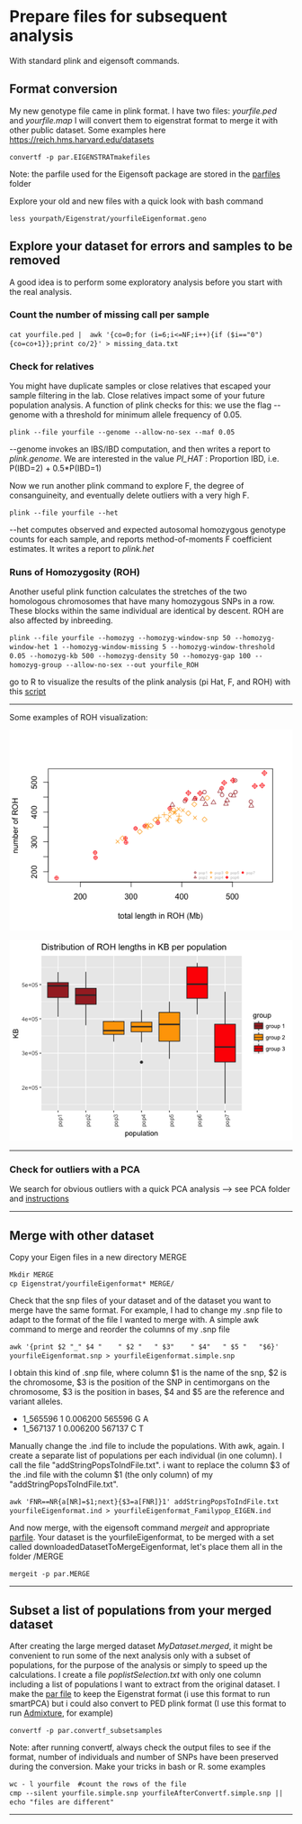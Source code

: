 
# Prepare files for subsequent analysis

 With standard plink and eigensoft commands.

## Format conversion
My new genotype file came in plink format. I have two files: *yourfile.ped* and *yourfile.map* I will convert them to eigenstrat format to merge it with other public dataset. Some examples here https://reich.hms.harvard.edu/datasets

```
convertf -p par.EIGENSTRATmakefiles
```
Note: the parfile used for the Eigensoft package are stored in the [parfiles](https://github.com/chiarabarbieri/SNPs_HumanOrigins_Recipes/tree/master/parfiles) folder


Explore your old and new files with a quick look with bash command

```
less yourpath/Eigenstrat/yourfileEigenformat.geno
```

## Explore your dataset for errors and samples to be removed

A good idea is to perform some exploratory analysis before you start with the real analysis.

### Count the number of missing call per sample

```
cat yourfile.ped |  awk '{co=0;for (i=6;i<=NF;i++){if ($i=="0"){co=co+1}};print co/2}' > missing_data.txt
```

### Check for relatives
You might have duplicate samples or close relatives that escaped your sample filtering in the lab. Close relatives impact some of your future population analysis. A function of plink checks for this: we use the flag --genome with a threshold for minimum allele frequency of 0.05.

```
plink --file yourfile --genome --allow-no-sex --maf 0.05
```
--genome invokes an IBS/IBD computation, and then writes a report to *plink.genome*.
We are interested in the value *PI_HAT* :   Proportion IBD, i.e. P(IBD=2) + 0.5*P(IBD=1)

Now we run another plink command to explore F, the degree of consanguineity, and eventually delete outliers with a very high F.

```
plink --file yourfile --het
```
--het computes observed and expected autosomal homozygous genotype counts for each sample, and reports method-of-moments F coefficient estimates. It writes a report to *plink.het*

### Runs of Homozygosity (ROH)
Another useful plink function calculates the stretches of the two homologous chromosomes that have many homozygous SNPs in a row. These blocks within the same individual are identical by descent. ROH are also affected by inbreeding.

```
plink --file yourfile --homozyg --homozyg-window-snp 50 --homozyg-window-het 1 --homozyg-window-missing 5 --homozyg-window-threshold 0.05 --homozyg-kb 500 --homozyg-density 50 --homozyg-gap 100 --homozyg-group --allow-no-sex --out yourfile_ROH
```


go to R to visualize the results of the plink analysis (pi Hat, F, and ROH) with this [script](https://github.com/chiarabarbieri/SNPs_HumanOrigins_Recipes/blob/master/visualizeGeneralCommand.r)

-------------------------

Some examples of ROH visualization:


![alt text](https://github.com/chiarabarbieri/SNPs_HumanOrigins_Recipes/blob/master/picturesAndExampleFiles/ROHexample1.png)

![alt text](https://github.com/chiarabarbieri/SNPs_HumanOrigins_Recipes/blob/master/picturesAndExampleFiles/ROHexample2.png)

-------------------------

### Check for outliers with a PCA

We search for obvious outliers with a quick PCA analysis --> see PCA folder and [instructions](https://github.com/chiarabarbieri/SNPs_HumanOrigins_Recipes/blob/master/PCA/CommandsPCA.md)

______________________________

## Merge with other dataset

Copy your Eigen files in a new directory MERGE
```
Mkdir MERGE
cp Eigenstrat/yourfileEigenformat* MERGE/
```

Check that the snp files of your dataset and of the dataset you want to merge have the same format.
For example, I had to change my .snp file to adapt to the format of the file I wanted to merge with.
A simple awk command to merge and reorder the columns of my .snp file

```
awk '{print $2 "_" $4 "    " $2 "   " $3"    " $4"   " $5 "   "$6}' yourfileEigenformat.snp > yourfileEigenformat.simple.snp
```

I obtain this kind of .snp file, where column $1 is the name of the snp, $2 is the chromosome, $3 is the position of the SNP in centimorgans on the chromosome, $3 is the position in bases, $4 and $5 are the reference and variant alleles.

* 1_565596   1        0.006200        565596        G        A
* 1_567137        1        0.006200        567137        C        T

Manually change the .ind file to include the populations. With awk, again. I create a separate list of populations per each individual (in one column). I call the file "addStringPopsToIndFile.txt". i want to replace the column $3 of the .ind file with the column $1 (the only column) of my "addStringPopsToIndFile.txt".

```
awk 'FNR==NR{a[NR]=$1;next}{$3=a[FNR]}1' addStringPopsToIndFile.txt yourfileEigenformat.ind > yourfileEigenformat_Familypop_EIGEN.ind
```
And now merge, with the eigensoft command *mergeit* and appropriate [parfile](https://github.com/chiarabarbieri/SNPs_HumanOrigins_Recipes/blob/master/parfiles/par.MERGE). Your dataset is the yourfileEigenformat, to be merged with a set called downloadedDatasetToMergeEigenformat, let's place them all in the folder /MERGE

```
mergeit -p par.MERGE
```
______________________________


## Subset a list of populations from your merged dataset

After creating the large merged dataset *MyDataset.merged*, it might be convenient to run some of the next analysis only with a subset of populations, for the purpose of the analysis or simply to speed up the calculations. I create a file *poplistSelection.txt* with only one column including a list of populations I want to extract from the original dataset. I make the [par file](https://github.com/chiarabarbieri/SNPs_HumanOrigins_Recipes/blob/master/parfiles/par.convertf_subsetsamples) to keep the Eigenstrat format (i use this format to run smartPCA) but i could also convert to PED plink format (I use this format to run [Admixture](https://github.com/chiarabarbieri/SNPs_HumanOrigins_Recipes/blob/master/ADMIXTURE/CommandsAdmixture.md), for example) 

```
convertf -p par.convertf_subsetsamples
```

Note: after running convertf, always check the output files to see if the format, number of individuals and number of SNPs have been preserved during the conversion. Make your tricks in bash or R. some examples

```
wc - l yourfile  #count the rows of the file
cmp --silent yourfile.simple.snp yourfileAfterConvertf.simple.snp || echo "files are different"
```
______________________________



